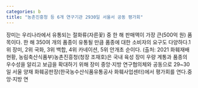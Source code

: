```yaml
---
categories: b
title: "농촌진흥청 등 6개 연구기관 2930일 서울서 공동 평가회"
---
```

장미는 우리나라에서 유통되는 절화류(자른꽃) 중 한 해 판매액이 가장 큰(500억 원) 품목이다. 한 해 350여 개의 품종이 유통될 만큼 품종에 대한 소비자의 요구도 다양하다.1위 장미, 2위 국화, 3위 백합, 4위 카네이션, 5위 안개초 순이다. (출처: 2021 화훼재배현황, 농림축산식품부)농촌진흥청(청장 조재호)은 국내 육성 장미 우량 계통과 품종의 우수성을 알리고 보급을 확대하기 위해 장미 중앙·지방 연구협의체와 공동으로 29~30일 서울 양재 화훼공판장(한국농수산식품유통공사 화훼사업센터)에서 평가회를 연다.중앙·지방 연